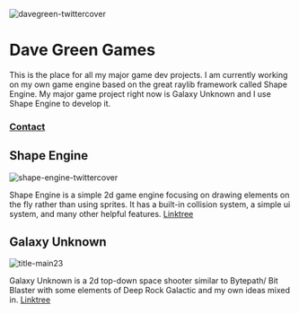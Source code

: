 ![davegreen-twittercover](https://github.com/DaveGreen-Games/.github/assets/34277803/3d8c4176-87d7-4bff-b1ef-910597e98ba9)

# Dave Green Games

This is the place for all my major game dev projects. I am currently working on my own game engine based on the great raylib framework called Shape Engine. My major game project right now is Galaxy Unknown and I use Shape Engine to develop it. 

### [Contact](linktr.ee/davegreen.games)


## Shape Engine
![shape-engine-twittercover](https://github.com/DaveGreen-Games/.github/assets/34277803/57ea96f0-791b-4541-9b18-49cc63156c4c)

Shape Engine is a simple 2d game engine focusing on drawing elements on the fly rather than using sprites. It has a built-in collision system, a simple ui system, and many other helpful features. [Linktree](linktr.ee/shapeengine)


## Galaxy Unknown
![title-main23](https://github.com/DaveGreen-Games/.github/assets/34277803/2dec0fa5-aead-49e6-a3e2-2718320378a6)

Galaxy Unknown is a 2d top-down space shooter similar to Bytepath/ Bit Blaster with some elements of Deep Rock Galactic and my own ideas mixed in. [Linktree](linktr.ee/galaxyunknown)



